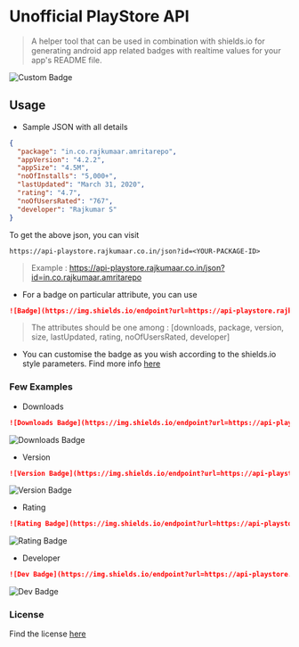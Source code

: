 # Unofficial PlayStore API

> A helper tool that can be used in combination with shields.io for generating android app related badges with realtime values for your app's README file.

![Custom Badge](https://img.shields.io/static/v1?label=SAY%20NO%20TO&message=HARD-CODING&color=red&style=for-the-badge)

## Usage

- Sample JSON with all details 
```json
{
  "package": "in.co.rajkumaar.amritarepo",
  "appVersion": "4.2.2",
  "appSize": "4.5M",
  "noOfInstalls": "5,000+",
  "lastUpdated": "March 31, 2020",
  "rating": "4.7",
  "noOfUsersRated": "767",
  "developer": "Rajkumar S"
}
```
To get the above json, you can visit 
```
https://api-playstore.rajkumaar.co.in/json?id=<YOUR-PACKAGE-ID>
```
> Example : https://api-playstore.rajkumaar.co.in/json?id=in.co.rajkumaar.amritarepo

- For a badge on particular attribute, you can use
```markdown
![Badge](https://img.shields.io/endpoint?url=https://api-playstore.rajkumaar.co.in/<ATTRIBUTE-NAME>?id=<PACKAGE-ID>)
```
> The attributes should be one among : [downloads, package, version, size, lastUpdated, rating, noOfUsersRated, developer]

- You can customise the badge as you wish according to the shields.io style parameters. Find more info [here](https://shields.io/)

### Few Examples

- Downloads
```markdown
![Downloads Badge](https://img.shields.io/endpoint?url=https://api-playstore.rajkumaar.co.in/downloads?id=in.co.rajkumaar.amritarepo&color=success)
```
![Downloads Badge](https://img.shields.io/endpoint?url=https://api-playstore.rajkumaar.co.in/downloads?id=in.co.rajkumaar.amritarepo&color=success)

- Version
```markdown
![Version Badge](https://img.shields.io/endpoint?url=https://api-playstore.rajkumaar.co.in/version?id=in.co.rajkumaar.amritarepo&color=blue)
```
![Version Badge](https://img.shields.io/endpoint?url=https://api-playstore.rajkumaar.co.in/version?id=in.co.rajkumaar.amritarepo&color=blue)

- Rating
```markdown
![Rating Badge](https://img.shields.io/endpoint?url=https://api-playstore.rajkumaar.co.in/rating?id=in.co.rajkumaar.amritarepo&color=blueviolet&style=flat-square&logo=android)
```
![Rating Badge](https://img.shields.io/endpoint?url=https://api-playstore.rajkumaar.co.in/rating?id=in.co.rajkumaar.amritarepo&color=blueviolet&style=flat-square&logo=android)

- Developer
```markdown
![Dev Badge](https://img.shields.io/endpoint?url=https://api-playstore.rajkumaar.co.in/developer?id=in.co.rajkumaar.amritarepo&color=orange&style=for-the-badge)
```
![Dev Badge](https://img.shields.io/endpoint?url=https://api-playstore.rajkumaar.co.in/developer?id=in.co.rajkumaar.amritarepo&color=orange&style=for-the-badge)

### License
Find the license [here](LICENSE)


